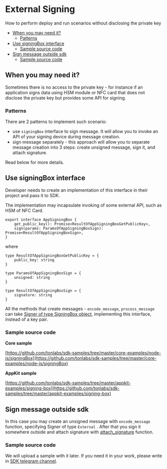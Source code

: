 # External Signing

How to perform deploy and run scenarios without disclosing the private key

* [When you may need it?](external_signing.md#when-you-may-need-it)
  * [Patterns](external_signing.md#patterns)
* [Use signingBox interface](external_signing.md#use-signingbox-interface)
  * [Sample source code](external_signing.md#sample-source-code)
* [Sign message outside sdk](external_signing.md#sign-message-outside-sdk)
  * [Sample source code](external_signing.md#sample-source-code-1)

## When you may need it?

Sometimes there is no access to the private key - for instance if an application signs data using HSM module or NFC card that does not disclose the private key but provides some API for signing.

### Patterns

There are 2 patterns to implement such scenario:

* use `signingBox` interface to sign message. It will allow you to invoke an API of your signing device during message creation. 
* sign message separately - this approach will allow you to separate message creation into 3 steps: create unsigned message, sign it, and attach signature. 

Read below for more details.

## Use signingBox interface

Developer needs to create an implementation of this interface in their project and pass it to SDK.

The implementation may incapsulate invoking of some external API, such as HSM of NFC Card.

```
export interface AppSigningBox {
    get_public_key(): Promise<ResultOfAppSigningBoxGetPublicKey>,
    sign(params: ParamsOfAppSigningBoxSign): Promise<ResultOfAppSigningBoxSign>,
}
```

where

```
type ResultOfAppSigningBoxGetPublicKey = {
    public_key: string
}

type ParamsOfAppSigningBoxSign = {
    unsigned: string
}

type ResultOfAppSigningBoxSign = {
    signature: string
}
```

All the methods that create messages - `encode_message`, `process_message` can take [Signer of type SigningBox object](../../docs/modules/mod_abi.md#signer), implementing this interface, instead of a key pair.

### Sample source code

**Core sample**

[https://github.com/tonlabs/sdk-samples/tree/master/core-examples/node-js/signingBox](https://github.com/tonlabs/sdk-samples/tree/master/core-examples/node-js/signingBox)

**AppKit sample**

[https://github.com/tonlabs/sdk-samples/tree/master/appkit-examples/signing-box](https://github.com/tonlabs/sdk-samples/tree/master/appkit-examples/signing-box)

## Sign message outside sdk

In this case you may create an unsigned message with `encode_message` function, specifying Signer of type `External` . After that you sign it somewhere outside and attach signature with [attach_signature](../../docs/modules/mod_abi.md#attach_signature) function.

### Sample source code

We will upload a sample with it later. If you need it in your work, please write in [SDK telegram channel](https://t.me/ton_sdk).

